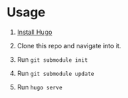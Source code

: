 # Usage

1) [Install Hugo](https://gohugo.io/getting-started/installing/)

2) Clone this repo and navigate into it.

3) Run `git submodule init`

4) Run `git submodule update`

5) Run `hugo serve`
